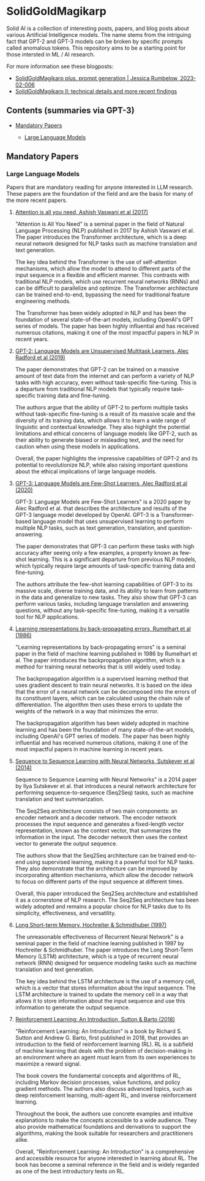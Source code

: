 # SolidGoldMagikarp

Solid AI is a collection of interesting posts, papers, and blog posts about various Artificial Intelligence models. The name stems from the intriguing fact that GPT-2 and GPT-3 models can be broken by specific prompts called anomalous tokens. This repository aims to be a starting point for those intersted in ML / AI research.

For more information see these blogposts:

- [SolidGoldMagikarp plus, prompt generation | Jessica Rumbelow, 2023-02-006](https://www.lesswrong.com/posts/aPeJE8bSo6rAFoLqg/solidgoldmagikarp-plus-prompt-generation)
- [SolidGoldMagikarp II: technical details and more recent findings](https://www.lesswrong.com/posts/Ya9LzwEbfaAMY8ABo/solidgoldmagikarp-ii-technical-details-and-more-recent)

## Contents (summaries via GPT-3)

- [Mandatory Papers](#mandatory-papers)
  - [Large Language Models ](#large-language-models)

  <!-- - [Video](#video) -->

## Mandatory Papers

  ### Large Language Models 

  Papers that are mandatory reading for anyone interested in LLM research. These papers are the foundation of the field and are the basis for many of the more recent papers.

  1.  [Attention is all you need, Ashish Vaswani et al (2017)](https://arxiv.org/abs/1706.03762)

      "Attention is All You Need" is a seminal paper in the field of Natural Language Processing (NLP) published in 2017 by Ashish Vaswani et al. The paper introduces the Transformer architecture, which is a deep neural network designed for NLP tasks such as machine translation and text generation.

      The key idea behind the Transformer is the use of self-attention mechanisms, which allow the model to attend to different parts of the input sequence in a flexible and efficient manner. This contrasts with traditional NLP models, which use recurrent neural networks (RNNs) and can be difficult to parallelize and optimize. The Transformer architecture can be trained end-to-end, bypassing the need for traditional feature engineering methods.

      The Transformer has been widely adopted in NLP and has been the foundation of several state-of-the-art models, including OpenAI's GPT series of models. The paper has been highly influential and has received numerous citations, making it one of the most impactful papers in NLP in recent years.

  2.  [GPT-2: Language Models are Unsupervised Multitask Learners, Alec Radford et al (2019)](https://d4mucfpksywv.cloudfront.net/better-language-models/language-models.pdf)

      The paper demonstrates that GPT-2 can be trained on a massive amount of text data from the internet and can perform a variety of NLP tasks with high accuracy, even without task-specific fine-tuning. This is a departure from traditional NLP models that typically require task-specific training data and fine-tuning.

      The authors argue that the ability of GPT-2 to perform multiple tasks without task-specific fine-tuning is a result of its massive scale and the diversity of its training data, which allows it to learn a wide range of linguistic and contextual knowledge. They also highlight the potential limitations and ethical concerns of language models like GPT-2, such as their ability to generate biased or misleading text, and the need for caution when using these models in applications.

      Overall, the paper highlights the impressive capabilities of GPT-2 and its potential to revolutionize NLP, while also raising important questions about the ethical implications of large language models.

  3.  [GPT-3: Language Models are Few-Shot Learners, Alec Radford et al (2020)](https://arxiv.org/abs/2005.14165)

      GPT-3: Language Models are Few-Shot Learners" is a 2020 paper by Alec Radford et al. that describes the architecture and results of the GPT-3 language model developed by OpenAI. GPT-3 is a Transformer-based language model that uses unsupervised learning to perform multiple NLP tasks, such as text generation, translation, and question-answering.

      The paper demonstrates that GPT-3 can perform these tasks with high accuracy after seeing only a few examples, a property known as few-shot learning. This is a significant departure from previous NLP models, which typically require large amounts of task-specific training data and fine-tuning.

      The authors attribute the few-shot learning capabilities of GPT-3 to its massive scale, diverse training data, and its ability to learn from patterns in the data and generalize to new tasks. They also show that GPT-3 can perform various tasks, including language translation and answering questions, without any task-specific fine-tuning, making it a versatile tool for NLP applications.

  4. [Learning representations by back-propagating errors, Rumelhart et al (1986)](https://www.nature.com/articles/323533a0)

      "Learning representations by back-propagating errors" is a seminal paper in the field of machine learning published in 1986 by Rumelhart et al. The paper introduces the backpropagation algorithm, which is a method for training neural networks that is still widely used today.

      The backpropagation algorithm is a supervised learning method that uses gradient descent to train neural networks. It is based on the idea that the error of a neural network can be decomposed into the errors of its constituent layers, which can be calculated using the chain rule of differentiation. The algorithm then uses these errors to update the weights of the network in a way that minimizes the error.

      The backpropagation algorithm has been widely adopted in machine learning and has been the foundation of many state-of-the-art models, including OpenAI's GPT series of models. The paper has been highly influential and has received numerous citations, making it one of the most impactful papers in machine learning in recent years.

   5. [Sequence to Sequence Learning with Neural Networks, Sutskever et al (2014)](https://arxiv.org/abs/1409.3215)

      Sequence to Sequence Learning with Neural Networks" is a 2014 paper by Ilya Sutskever et al. that introduces a neural network architecture for performing sequence-to-sequence (Seq2Seq) tasks, such as machine translation and text summarization.

      The Seq2Seq architecture consists of two main components: an encoder network and a decoder network. The encoder network processes the input sequence and generates a fixed-length vector representation, known as the context vector, that summarizes the information in the input. The decoder network then uses the context vector to generate the output sequence.

      The authors show that the Seq2Seq architecture can be trained end-to-end using supervised learning, making it a powerful tool for NLP tasks. They also demonstrate that the architecture can be improved by incorporating attention mechanisms, which allow the decoder network to focus on different parts of the input sequence at different times.

      Overall, this paper introduced the Seq2Seq architecture and established it as a cornerstone of NLP research. The Seq2Seq architecture has been widely adopted and remains a popular choice for NLP tasks due to its simplicity, effectiveness, and versatility.


  6. [Long Short-term Memory, Hochreiter & Schmidhuber (1997)](https://www.bioinf.jku.at/publications/older/2604.pdf)

      The unreasonable effectiveness of Recurrent Neural Network" is a seminal paper in the field of machine learning published in 1997 by Hochreiter & Schmidhuber. The paper introduces the Long Short-Term Memory (LSTM) architecture, which is a type of recurrent neural network (RNN) designed for sequence modeling tasks such as machine translation and text generation.

      The key idea behind the LSTM architecture is the use of a memory cell, which is a vector that stores information about the input sequence. The LSTM architecture is trained to update the memory cell in a way that allows it to store information about the input sequence and use this information to generate the output sequence.

  7. [Reinforcement Learning: An Introduction, Sutton & Barto (2018)](http://incompleteideas.net/book/the-book-2nd.html)

      "Reinforcement Learning: An Introduction" is a book by Richard S. Sutton and Andrew G. Barto, first published in 2018, that provides an introduction to the field of reinforcement learning (RL). RL is a subfield of machine learning that deals with the problem of decision-making in an environment where an agent must learn from its own experiences to maximize a reward signal.

      The book covers the fundamental concepts and algorithms of RL, including Markov decision processes, value functions, and policy gradient methods. The authors also discuss advanced topics, such as deep reinforcement learning, multi-agent RL, and inverse reinforcement learning.

      Throughout the book, the authors use concrete examples and intuitive explanations to make the concepts accessible to a wide audience. They also provide mathematical foundations and derivations to support the algorithms, making the book suitable for researchers and practitioners alike.

      Overall, "Reinforcement Learning: An Introduction" is a comprehensive and accessible resource for anyone interested in learning about RL. The book has become a seminal reference in the field and is widely regarded as one of the best introductory texts on RL.





